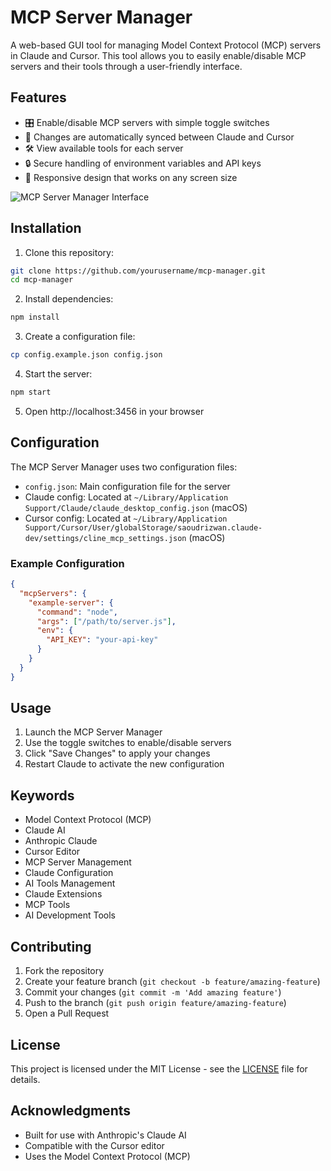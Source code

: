 # MCP Server Manager

A web-based GUI tool for managing Model Context Protocol (MCP) servers in Claude and Cursor. This tool allows you to easily enable/disable MCP servers and their tools through a user-friendly interface.

## Features

- 🎛️ Enable/disable MCP servers with simple toggle switches
- 🔄 Changes are automatically synced between Claude and Cursor
- 🛠️ View available tools for each server
- 🔒 Secure handling of environment variables and API keys
- 📱 Responsive design that works on any screen size

![MCP Server Manager Interface](https://github.com/MediaPublishing/mcp-manager/blob/main/MCP-Server-Manager.png?raw=true)

## Installation

1. Clone this repository:
```bash
git clone https://github.com/yourusername/mcp-manager.git
cd mcp-manager
```

2. Install dependencies:
```bash
npm install
```

3. Create a configuration file:
```bash
cp config.example.json config.json
```

4. Start the server:
```bash
npm start
```

5. Open http://localhost:3456 in your browser

## Configuration

The MCP Server Manager uses two configuration files:

- `config.json`: Main configuration file for the server
- Claude config: Located at `~/Library/Application Support/Claude/claude_desktop_config.json` (macOS)
- Cursor config: Located at `~/Library/Application Support/Cursor/User/globalStorage/saoudrizwan.claude-dev/settings/cline_mcp_settings.json` (macOS)

### Example Configuration

```json
{
  "mcpServers": {
    "example-server": {
      "command": "node",
      "args": ["/path/to/server.js"],
      "env": {
        "API_KEY": "your-api-key"
      }
    }
  }
}
```

## Usage

1. Launch the MCP Server Manager
2. Use the toggle switches to enable/disable servers
3. Click "Save Changes" to apply your changes
4. Restart Claude to activate the new configuration

## Keywords

- Model Context Protocol (MCP)
- Claude AI
- Anthropic Claude
- Cursor Editor
- MCP Server Management
- Claude Configuration
- AI Tools Management
- Claude Extensions
- MCP Tools
- AI Development Tools

## Contributing

1. Fork the repository
2. Create your feature branch (`git checkout -b feature/amazing-feature`)
3. Commit your changes (`git commit -m 'Add amazing feature'`)
4. Push to the branch (`git push origin feature/amazing-feature`)
5. Open a Pull Request

## License

This project is licensed under the MIT License - see the [LICENSE](LICENSE) file for details.

## Acknowledgments

- Built for use with Anthropic's Claude AI
- Compatible with the Cursor editor
- Uses the Model Context Protocol (MCP)
